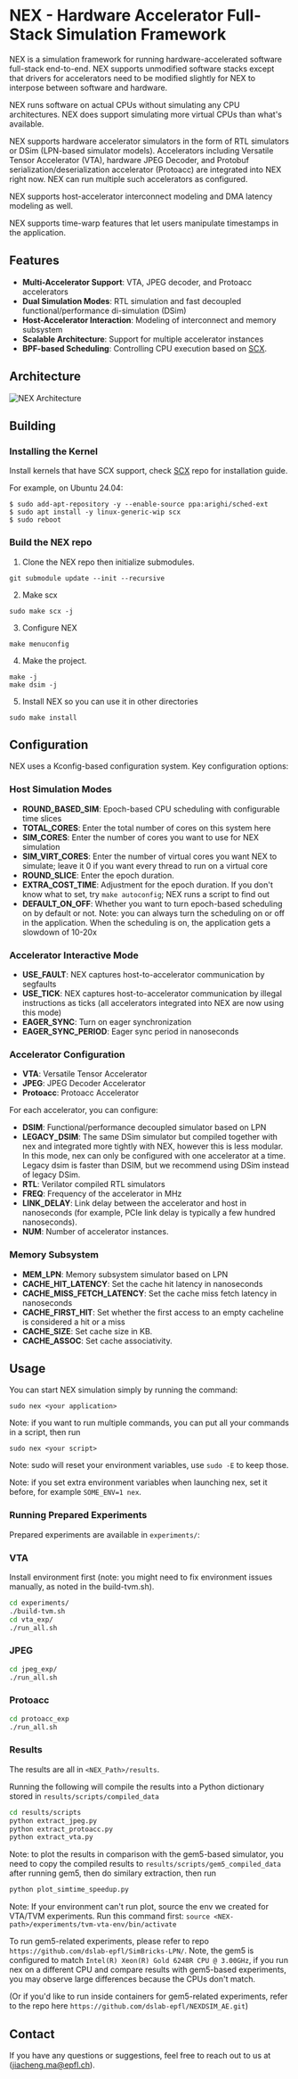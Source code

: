 # NEX - Hardware Accelerator Full-Stack Simulation Framework

NEX is a simulation framework for running hardware-accelerated software full-stack end-to-end. NEX supports unmodified software stacks except that drivers for accelerators need to be modified slightly for NEX to interpose between software and hardware. 

NEX runs software on actual CPUs without simulating any CPU architectures. NEX does support simulating more virtual CPUs than what's available.   

NEX supports hardware accelerator simulators in the form of RTL simulators or DSim (LPN-based simulator models). Accelerators including Versatile Tensor Accelerator (VTA), hardware JPEG Decoder, and Protobuf serialization/deserialization accelerator (Protoacc) are integrated into NEX right now. NEX can run multiple such accelerators as configured. 

NEX supports host-accelerator interconnect modeling and DMA latency modeling as well. 

NEX supports time-warp features that let users manipulate timestamps in the application. 

## Features

- **Multi-Accelerator Support**: VTA, JPEG decoder, and Protoacc accelerators
- **Dual Simulation Modes**: RTL simulation and fast decoupled functional/performance di-simulation (DSim)
- **Host-Accelerator Interaction**: Modeling of interconnect and memory subsystem
- **Scalable Architecture**: Support for multiple accelerator instances
- **BPF-based Scheduling**: Controlling CPU execution based on [SCX](https://github.com/sched-ext/scx). 

## Architecture

![NEX Architecture](figs/nex-archi.svg)

## Building

### Installing the Kernel
Install kernels that have SCX support, check [SCX](https://github.com/sched-ext/scx) repo for installation guide.

For example, on Ubuntu 24.04: 

```
$ sudo add-apt-repository -y --enable-source ppa:arighi/sched-ext
$ sudo apt install -y linux-generic-wip scx
$ sudo reboot
```

### Build the NEX repo
1. Clone the NEX repo then initialize submodules.
```
git submodule update --init --recursive
```
2. Make scx 
```
sudo make scx -j
```
3. Configure NEX
```
make menuconfig
```
4. Make the project. 
```
make -j
make dsim -j
```
5. Install NEX so you can use it in other directories
```
sudo make install
```

## Configuration

NEX uses a Kconfig-based configuration system. Key configuration options:

### Host Simulation Modes
- **ROUND_BASED_SIM**: Epoch-based CPU scheduling with configurable time slices
- **TOTAL_CORES**: Enter the total number of cores on this system here
- **SIM_CORES**: Enter the number of cores you want to use for NEX simulation
- **SIM_VIRT_CORES**: Enter the number of virtual cores you want NEX to simulate; leave it 0 if you want every thread to run on a virtual core
- **ROUND_SLICE**: Enter the epoch duration. 
- **EXTRA_COST_TIME**: Adjustment for the epoch duration. If you don't know what to set, try `make autoconfig`; NEX runs a script to find out 
- **DEFAULT_ON_OFF**: Whether you want to turn epoch-based scheduling on by default or not. Note: you can always turn the scheduling on or off in the application. When the scheduling is on, the application gets a slowdown of 10-20x

### Accelerator Interactive Mode
- **USE_FAULT**: NEX captures host-to-accelerator communication by segfaults
- **USE_TICK**: NEX captures host-to-accelerator communication by illegal instructions as ticks (all accelerators integrated into NEX are now using this mode)
- **EAGER_SYNC**: Turn on eager synchronization
- **EAGER_SYNC_PERIOD**: Eager sync period in nanoseconds 

### Accelerator Configuration
- **VTA**: Versatile Tensor Accelerator
- **JPEG**: JPEG Decoder Accelerator
- **Protoacc**: Protoacc Accelerator

For each accelerator, you can configure:
- **DSIM**: Functional/performance decoupled simulator based on LPN
- **LEGACY_DSIM**: The same DSim simulator but compiled together with nex and integrated more tightly with NEX, however this is less modular. In this mode, nex can only be configured with one accelerator at a time. Legacy dsim is faster than DSIM, but we recommend using DSim instead of legacy DSim.
- **RTL**: Verilator compiled RTL simulators
- **FREQ**: Frequency of the accelerator in MHz
- **LINK_DELAY**: Link delay between the accelerator and host in nanoseconds (for example, PCIe link delay is typically a few hundred nanoseconds).
- **NUM**: Number of accelerator instances.

### Memory Subsystem
- **MEM_LPN**: Memory subsystem simulator based on LPN
- **CACHE_HIT_LATENCY**: Set the cache hit latency in nanoseconds
- **CACHE_MISS_FETCH_LATENCY**: Set the cache miss fetch latency in nanoseconds 
- **CACHE_FIRST_HIT**:  Set whether the first access to an empty cacheline is considered a hit or a miss
- **CACHE_SIZE**: Set cache size in KB.
- **CACHE_ASSOC**: Set cache associativity.

## Usage

You can start NEX simulation simply by running the command:
```
sudo nex <your application>
```
Note: if you want to run multiple commands, you can put all your commands in a script, then run 
```
sudo nex <your script>
```
Note: sudo will reset your environment variables, use `sudo -E` to keep those.

Note: if you set extra environment variables when launching nex, set it before, for example `SOME_ENV=1 nex`.

### Running Prepared Experiments

Prepared experiments are available in `experiments/`:

### VTA
Install environment first (note: you might need to fix environment issues manually, as noted in the build-tvm.sh).
```bash
cd experiments/
./build-tvm.sh
cd vta_exp/
./run_all.sh
``` 
### JPEG
```bash
cd jpeg_exp/
./run_all.sh
```

### Protoacc
```bash 
cd protoacc_exp
./run_all.sh
```

### Results
The results are all in `<NEX_Path>/results`.

Running the following will compile the results into a Python dictionary stored in `results/scripts/compiled_data`
```bash
cd results/scripts
python extract_jpeg.py
python extract_protoacc.py
python extract_vta.py
```

Note: to plot the results in comparison with the gem5-based simulator, you need to copy the compiled results to `results/scripts/gem5_compiled_data` after running gem5, then do similary extraction, then run 
```bash
python plot_simtime_speedup.py
```
Note: If your environment can't run plot, source the env we created for VTA/TVM experiments. Run this command first: `source <NEX-path>/experiments/tvm-vta-env/bin/activate`

To run gem5-related experiments, please refer to repo `https://github.com/dslab-epfl/SimBricks-LPN/`. Note, the gem5 is configured to match `Intel(R) Xeon(R) Gold 6248R CPU @ 3.00GHz`, if you run nex on a different CPU and compare results with gem5-based experiments, you may observe large differences because the CPUs don't match. 

(Or if you'd like to run inside containers for gem5-related experiments, refer to the repo here `https://github.com/dslab-epfl/NEXDSIM_AE.git`)


## Contact

If you have any questions or suggestions, feel free to reach out to us at (jiacheng.ma@epfl.ch).